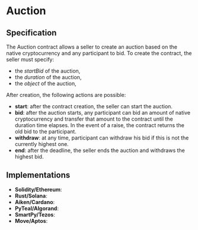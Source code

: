 # Auction

## Specification

The Auction contract allows a seller to create an auction based 
on the native cryptocurrency and any participant to bid.
To create the contract, the seller must specify:
- the *startBid* of the auction,
- the *duration* of the auction,
- the *object* of the auction,

After creation, the following actions are possible:
- **start**: after the contract creation, the seller can 
start the auction. 
- **bid**: after the auction starts, any participant can 
bid an amount of native cryptocurrency and transfer that 
amount to the contract until the duration time elapses. 
In the event of a raise, the contract returns the old bid to 
the participant.
- **withdraw**: at any time, participant can withdraw his bid
if this is not the currently highest one.
- **end**: after the deadline, the seller ends the auction
and withdraws the highest bid.

## Implementations

- **Solidity/Ethereum**: 
- **Rust/Solana**:
- **Aiken/Cardano**:
- **PyTeal/Algorand**:
- **SmartPy/Tezos**:
- **Move/Aptos**:
